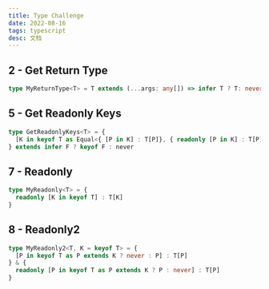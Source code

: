```yaml
---
title: Type Challenge
date: 2022-08-16
tags: typescript
desc: 文档
---
```


## 2 - Get Return Type
```ts
type MyReturnType<T> = T extends (...args: any[]) => infer T ? T: never
```

## 5 - Get Readonly Keys
```ts
type GetReadonlyKeys<T> = {
  [K in keyof T as Equal<{ [P in K] : T[P]}, { readonly [P in K] : T[P]}> extends true ? K : never] : T[K]
} extends infer F ? keyof F : never
```

## 7 - Readonly
```ts
type MyReadonly<T> = {
  readonly [K in keyof T] : T[K]
} 
```

## 8 - Readonly2
```ts 
type MyReadonly2<T, K = keyof T> = {
  [P in keyof T as P extends K ? never : P] : T[P]
} & {
  readonly [P in keyof T as P extends K ? P : never] : T[P]
}
```
